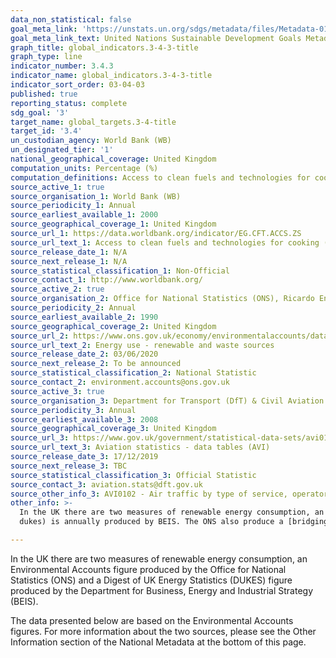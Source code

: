 ```yaml
---
data_non_statistical: false
goal_meta_link: 'https://unstats.un.org/sdgs/metadata/files/Metadata-01-02-01.pdf '
goal_meta_link_text: United Nations Sustainable Development Goals Metadata (PDF 98.2KB)
graph_title: global_indicators.3-4-3-title
graph_type: line
indicator_number: 3.4.3
indicator_name: global_indicators.3-4-3-title
indicator_sort_order: 03-04-03
published: true
reporting_status: complete
sdg_goal: '3'
target_name: global_targets.3-4-title
target_id: '3.4'
un_custodian_agency: World Bank (WB)
un_designated_tier: '1'
national_geographical_coverage: United Kingdom
computation_units: Percentage (%)
computation_definitions: Access to clean fuels and technologies for cooking is the proportion of total population primarily using clean cooking fuels and technologies for cooking. Under WHO guidelines, kerosene is excluded from clean cooking fuels. The renewable energy share in total final consumption is the percentage of final consumption of energy that is derived from renewable resources. Renewable energy consumption includes consumption of energy derived from hydroelectric power, wind, wave, tidal, solar photovoltaic, geothermal, aquifers, landfill gas, sewage gas, biogas from autogen, municipal solid waste, poultry litter, straw, wood, charcoal, liquid bio-fuels, bioethanol, biodiesel and biomass. Passenger and freight volumes are the sum of the passenger and freight volumes reported for the air carriers in terms of number of people and metric tonnes of cargo respectively.
source_active_1: true
source_organisation_1: World Bank (WB)
source_periodicity_1: Annual
source_earliest_available_1: 2000
source_geographical_coverage_1: United Kingdom
source_url_1: https://data.worldbank.org/indicator/EG.CFT.ACCS.ZS
source_url_text_1: Access to clean fuels and technologies for cooking (% of population)
source_release_date_1: N/A
source_next_release_1: N/A
source_statistical_classification_1: Non-Official
source_contact_1: http://www.worldbank.org/
source_active_2: true
source_organisation_2: Office for National Statistics (ONS), Ricardo Energy and Environment
source_periodicity_2: Annual
source_earliest_available_2: 1990
source_geographical_coverage_2: United Kingdom
source_url_2: https://www.ons.gov.uk/economy/environmentalaccounts/datasets/ukenvironmentalaccountsenergyconsumptionfromrenewableandwastesources
source_url_text_2: Energy use - renewable and waste sources
source_release_date_2: 03/06/2020
source_next_release_2: To be announced
source_statistical_classification_2: National Statistic
source_contact_2: environment.accounts@ons.gov.uk 
source_active_3: true
source_organisation_3: Department for Transport (DfT) & Civil Aviation Authority
source_periodicity_3: Annual
source_earliest_available_3: 2008
source_geographical_coverage_3: United Kingdom
source_url_3: https://www.gov.uk/government/statistical-data-sets/avi01-traffic-passenger-numbers-mode-of-travel-to-airport
source_url_text_3: Aviation statistics - data tables (AVI)
source_release_date_3: 17/12/2019
source_next_release_3: TBC
source_statistical_classification_3: Official Statistic 
source_contact_3: aviation.stats@dft.gov.uk
source_other_info_3: AVI0102 - Air traffic by type of service, operator and airport (ODS, 42.6KB)
other_info: >-
  In the UK there are two measures of renewable energy consumption, an Environmental Accounts figure produced by the Office for National Statistics (ONS) and a Digest of UK Energy Statistics (DUKES) figure produced by the Department for Business, Energy and Industrial Strategy (BEIS). The DUKES statistics are used to monitor the UK’s progress against the EU Renewable Energy Directive. The ONS National Accounts statistics are compliant with the definitions of the UN System of Environmental Economic Accounting. The ONS statistic is calculated on a residency basis, whereas the DUKES figure is calculated on a territory basis. This means the ONS statistic uses data relating to UK residents and UK-registered businesses, regardless of whether they are based in the UK or overseas. This makes the ONS statistic comparable to other National Account statistics, for example, GDP, as well as other SDG indicators, for example, 7.3.1 Energy intensity measured in terms of primary energy and GDP. For this reason, the ONS figures have been displayed here. The [DUKES publication](https://www.gov.uk/government/collections/digest-of-uk-energy-statistics-
  dukes) is annually produced by BEIS. The ONS also produce a [bridging table](https://www.ons.gov.uk/economy/environmentalaccounts/datasets/ukenvironmentalaccountsenergybridging) to aid with comparisons between the two measures. The DfT data source only goes back to 2008. Data from 2007 is from previous release.

---
```

In the UK there are two measures of renewable energy consumption, an Environmental Accounts figure produced by the Office for National Statistics (ONS) and a Digest of UK Energy Statistics (DUKES) figure produced by the Department for Business, Energy and Industrial Strategy (BEIS).

The data presented below are based on the Environmental Accounts figures. For more information about the two sources, please see the Other Information section of the National Metadata at the bottom of this page.
